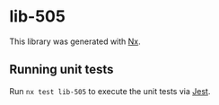 # lib-505

This library was generated with [Nx](https://nx.dev).

## Running unit tests

Run `nx test lib-505` to execute the unit tests via [Jest](https://jestjs.io).
